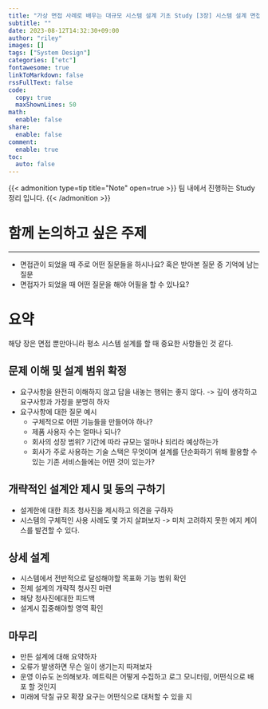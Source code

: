 ```yaml
---
title: "가상 면접 사례로 배우는 대규모 시스템 설계 기초 Study [3장] 시스템 설계 면접 공략법"
subtitle: ""
date: 2023-08-12T14:32:30+09:00
author: "riley"
images: []
tags: ["System Design"]
categories: ["etc"]
fontawesome: true
linkToMarkdown: false
rssFullText: false
code:
  copy: true
  maxShownLines: 50
math:
  enable: false
share:
  enable: false
comment:
  enable: true
toc:
  auto: false
---
```


{{< admonition type=tip title="Note" open=true >}}
팀 내에서 진행하는 Study 정리 입니다.
{{< /admonition >}} 

# 함께 논의하고 싶은 주제
---
- 면접관이 되었을 때 주로 어떤 질문들을 하시나요? 혹은 받아본 질문 중 기억에 남는 질문
- 면접자가 되었을 때 어떤 질문을 해야 어필을 할 수 있나요?

# 요약

해당 장은 면접 뿐만아니라 평소 시스템 설계를 할 때 중요한 사항들인 것 같다.

## 문제 이해 및 설계 범위 확정 
- 요구사항을 완전히 이해하지 않고 답을 내놓는 행위는 좋지 않다. -> 깊이 생각하고 요구사항과 가정을 분명히 하자
- 요구사항에 대한 질문 예시
  - 구체적으로 어떤 기능들을 만들어야 하나?
  - 제품 사용자 수는 얼마나 되나?
  - 회사의 성장 범위? 기간에 따라 규모는 얼마나 되리라 예상하는가
  - 회사가 주로 사용하는 기술 스택은 무엇이며 설계를 단순화하기 위해 활용할 수 있는 기존 서비스들에는 어떤 것이 있는가?

## 개략적인 설계안 제시 및 동의 구하기
- 설계한에 대한 최초 청사진을 제시하고 의견을 구하자
- 시스템의 구체적인 사용 사례도 몇 가지 살펴보자 -> 미처 고려하지 못한 에지 케이스를 발견할 수 있다.

## 상세 설계
- 시스템에서 전반적으로 달성해야할 목표화 기능 범위 확인
- 전체 설계의 개략적 청사진 마련
- 해당 청사진에대한 피드백 
- 설계시 집중해야할 영역 확인

## 마무리
- 만든 설계에 대해 요약하자
- 오류가 발생하면 무슨 일이 생기는지 따져보자
- 운영 이슈도 논의해보자. 메트릭은 어떻게 수집하고 로그 모니터링, 어떤식으로 배포 할 것인지
- 미래에 닥칠 규모 확장 요구는 어떤식으로 대처할 수 있을 지




 
